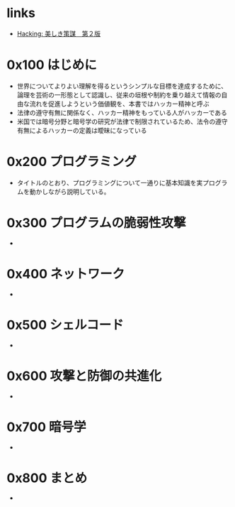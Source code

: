 # links

- [Hacking: 美しき策謀　第２版](https://www.oreilly.co.jp/books/9784873115146/)

# 0x100 はじめに

- 世界についてよりよい理解を得るというシンプルな目標を達成するために、論理を芸術の一形態として認識し、従来の垣根や制約を乗り越えて情報の自由な流れを促進しようという価値観を、本書ではハッカー精神と呼ぶ
- 法律の遵守有無に関係なく、ハッカー精神をもっている人がハッカーである
- 米国では暗号分野と暗号学の研究が法律で制限されているため、法令の遵守有無によるハッカーの定義は曖昧になっている

# 0x200 プログラミング

- タイトルのとおり、プログラミングについて一通りに基本知識を実プログラムを動かしながら説明している。

# 0x300 プログラムの脆弱性攻撃

- 

# 0x400 ネットワーク

- 

# 0x500 シェルコード

- 

# 0x600 攻撃と防御の共進化

- 

# 0x700 暗号学

- 

# 0x800 まとめ

- 
